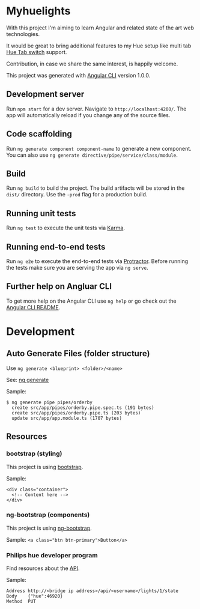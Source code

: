 # Myhuelights

With this project I'm aiming to learn Angular and related state of the art web technologies.

It would be great to bring additional features to my Hue setup like multi tab [Hue Tab switch](https://www2.meethue.com/en-us/p/hue-tap-switch/046677473365) support.

Contribution, in case we share the same interest, is happily welcome.

This project was generated with [Angular CLI](https://github.com/angular/angular-cli) version 1.0.0.

## Development server

Run `npm start` for a dev server. Navigate to `http://localhost:4200/`. The app will automatically reload if you change any of the source files.

## Code scaffolding

Run `ng generate component component-name` to generate a new component. You can also use `ng generate directive/pipe/service/class/module`.

## Build

Run `ng build` to build the project. The build artifacts will be stored in the `dist/` directory. Use the `-prod` flag for a production build.

## Running unit tests

Run `ng test` to execute the unit tests via [Karma](https://karma-runner.github.io).

## Running end-to-end tests

Run `ng e2e` to execute the end-to-end tests via [Protractor](http://www.protractortest.org/).
Before running the tests make sure you are serving the app via `ng serve`.

## Further help on Angluar CLI

To get more help on the Angular CLI use `ng help` or go check out the [Angular CLI README](https://github.com/angular/angular-cli/blob/master/README.md).

# Development

## Auto Generate Files (folder structure)

Use `ng generate <blueprint> <folder>/<name>`

See: [ng generate](https://github.com/angular/angular-cli/wiki/generate)

Sample:
```
$ ng generate pipe pipes/orderby
  create src/app/pipes/orderby.pipe.spec.ts (191 bytes)
  create src/app/pipes/orderby.pipe.ts (203 bytes)
  update src/app/app.module.ts (1707 bytes)
```

## Resources

### bootstrap (styling)

This project is using [bootstrap](http://getbootstrap.com/docs/4.0/getting-started/introduction/).

Sample: 
```
<div class="container">
  <!-- Content here -->
</div>
```

### ng-bootstrap (components)

This project is using [ng-bootstrap](https://ng-bootstrap.github.io/#/components/accordion/examples).

Sample: `<a class="btn btn-primary">Button</a>`

### Philips hue developer program

Find resources about the [API](https://www.developers.meethue.com).

Sample:
```
Address	http://<bridge ip address>/api/<username>/lights/1/state
Body	{"hue":46920}
Method	PUT
```
